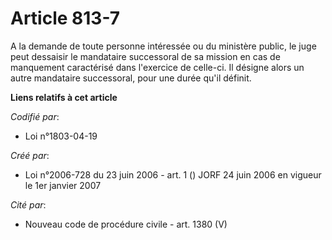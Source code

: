 # Article 813-7

A la demande de toute personne intéressée ou du ministère public, le juge peut dessaisir le mandataire successoral de sa
mission en cas de manquement caractérisé dans l'exercice de celle-ci. Il désigne alors un autre mandataire successoral, pour
une durée qu'il définit.

**Liens relatifs à cet article**

_Codifié par_:

  - Loi n°1803-04-19

_Créé par_:

  - Loi n°2006-728 du 23 juin 2006 - art. 1 () JORF 24 juin 2006 en vigueur le 1er janvier 2007

_Cité par_:

  - Nouveau code de procédure civile - art. 1380 (V)
